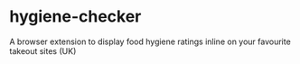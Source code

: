 # hygiene-checker
A browser extension to display food hygiene ratings inline on your favourite takeout sites (UK)
